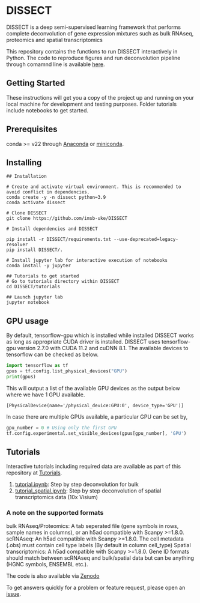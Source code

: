 # DISSECT

DISSECT is a deep semi-supervised learning framework that performs complete deconvolution of gene expression mixtures such as bulk RNAseq, proteomics and spatial transcriptomics

This repository contains the functions to run DISSECT interactively in Python. The code to reproduce figures and run deconvolution pipeline through comamnd line is available [here](https://github.com/imsb-uke/deconvolution).  

## Getting Started

These instructions will get you a copy of the project up and running on your local machine for development and testing purposes. Folder tutorials include notebooks to get started.

## Prerequisites

conda >= v22 through [Anaconda](https://docs.anaconda.com/free/anaconda/install/index.html) or [miniconda](https://docs.conda.io/projects/miniconda/en/latest/miniconda-install.html).

## Installing
```shell
## Installation

# Create and activate virtual environment. This is recommended to avoid conflict in dependencies.
conda create -y -n dissect python=3.9
conda activate dissect

# Clone DISSECT
git clone https://github.com/imsb-uke/DISSECT

# Install dependencies and DISSECT

pip install -r DISSECT/requirements.txt --use-deprecated=legacy-resolver
pip install DISSECT/.

# Install jupyter lab for interactive execution of notebooks
conda install -y jupyter

## Tutorials to get started
# Go to tutorials directory within DISSECT
cd DISSECT/tutorials

## Launch jupyter lab
jupyter notebook

```
## GPU usage
By default, tensorflow-gpu which is installed while installed DISSECT works as long as appropriate CUDA driver is installed. DISSECT uses tensorflow-gpu version 2.7.0 with CUDA 11.2 and cuDNN 8.1. The available devices to tensorflow can be checked as below.

```python
import tensorflow as tf
gpus = tf.config.list_physical_devices("GPU")
print(gpus)

```
This will output a list of the available GPU devices as the output below where we have 1 GPU available. 
```
[PhysicalDevice(name='/physical_device:GPU:0', device_type='GPU')] 
```
In case there are multiple GPUs available, a particular GPU can be set by,

```python
gpu_number = 0 # Using only the first GPU
tf.config.experimental.set_visible_devices(gpus[gpu_number], 'GPU')
```

## Tutorials
Interactive tutorials including required data are available as part of this repository at [Tutorials](https://github.com/imsb-uke/DISSECT/tree/main/tutorials).
1. [tutorial.ipynb](https://github.com/imsb-uke/DISSECT/tree/main/tutorials/tutorial.ipynb): Step by step deconvolution for bulk
2. [tutorial_spatial.ipynb](https://github.com/imsb-uke/DISSECT/tree/main/tutorials/tutorial_spatial.ipynb): Step by step deconvolution of spatial transcriptomics data (10x Visium)

### A note on the supported formats
bulk RNAseq/Proteomics: A tab seperated file (gene symbols in rows, sample names in columns), or an h5ad compatible with Scanpy >=1.8.0.
scRNAseq: An h5ad compatible with Scanpy >=1.8.0. The cell metadata (.obs) must contain cell type labels (By default in column cell_type)
Spatial transcriptomics: A h5ad compatible with Scanpy >=1.8.0.
Gene ID formats should match between scRNAseq and bulk/spatial data but can be anything (HGNC symbols, ENSEMBL etc.).

The code is also available via [Zenodo](https://zenodo.org/doi/10.5281/zenodo.10570403)

To get answers quickly for a problem or feature request, please open an [issue](https://github.com/imsb-uke/DISSECT/issues).
